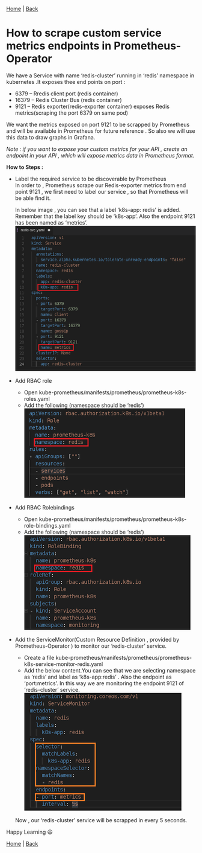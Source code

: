 [Home](https://debbiswal.github.io/Tech-BITE) \| [Back](https://debbiswal.github.io/Tech-BITE/#prometheus-operator)

# How to scrape custom service metrics endpoints in Prometheus-Operator
We have a Service with name ‘redis-cluster’ running in ‘redis’ namespace in kubernetes .It exposes thee end points on port :   
*	6379 – Rredis client port (redis container)
* 16379 – Redis Cluster Bus (redis container)
* 9121 – Redis exporter(redis-exporter container) exposes Redis metrics(scraping the port 6379 on same pod)

We want the metrics exposed on port 9121 to be scrapped by Prometheus and will be available in Prometheus for future reference . So also we will use this data to draw graphs in Grafana.  

*Note : if you want to expose your custom metrics for your API , create an endpoint in your API , which will expose metrics data in Prometheus format.*  

**How to Steps :**

* Label the required service to be discoverable by Prometheus  
In order to , Prometheus  scrape our Redis-exporter metrics from end point 9121 , we first need to label our service , so that Prometheus will be able find it.  

  In below image , you can see that a label ‘k8s-app: redis’ is added. Remember that the label key should be ‘k8s-app’. 
Also the endpoint 9121 has been named as ‘metrics’.  
![metrics](images/img1.png)  

* Add RBAC role 
  * Open kube-prometheus/manifests/prometheus/prometheus-k8s-roles.yaml
  * Add the following (namespace should be ‘redis’)  
![role](images/img2.png)  

* Add RBAC Rolebindings
  * Open kube-prometheus/manifests/prometheus/prometheus-k8s-role-bindings.yaml
  * Add the following (namespace should be ‘redis’)  
![rolebinding](images/img3.png)  

* Add the ServiceMonitor(Custom Resource Definition , provided by Prometheus-Operator ) to monitor our ‘redis-cluster’ service.
  * Create a file kube-prometheus/manifests/prometheus/prometheus-k8s-service-monitor-redis.yaml
  * Add the below content.You can see that we are selecting namespace as ‘redis’ and label as ‘k8s-app:redis’ . Also the endpoint as ‘port:metrics’. In this way we are monitoring the endpoint 9121 of ‘redis-cluster’ service.  
  ![servicemonitor](images/img4.png)  
  
  Now , our ‘redis-cluster’ service will be scrapped in every 5 seconds.  
  
Happy Learning :smiley:


[Home](https://debbiswal.github.io/Tech-BITE) \| [Back](https://debbiswal.github.io/Tech-BITE/#prometheus-operator)
